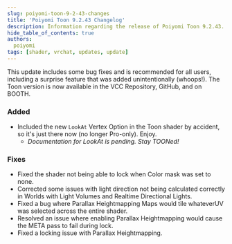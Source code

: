 ```yaml
---
slug: poiyomi-toon-9-2-43-changes
title: 'Poiyomi Toon 9.2.43 Changelog'
description: Information regarding the release of Poiyomi Toon 9.2.43.
hide_table_of_contents: true
authors:
  poiyomi
tags: [shader, vrchat, updates, update]
---
```


This update includes some bug fixes and is recommended for all users, including a surprise feature that was added unintentionally (whoops!). The Toon version is now available in the VCC Repository, GitHub, and on BOOTH.

### Added
- Included the new `LookAt` Vertex Option in the Toon shader by accident, so it's just there now (no longer Pro-only). Enjoy.
  - *Documentation for LookAt is pending. Stay TOONed!*

### Fixes
- Fixed the shader not being able to lock when Color mask was set to none.
- Corrected some issues with light direction not being calculated correctly in Worlds with Light Volumes and Realtime Directional Lights.
- Fixed a bug where Parallax Heightmapping Maps would tile whateverUV was selected across the entire shader.
- Resolved an issue where enabling Parallax Heightmapping would cause the META pass to fail during lock.
- Fixed a locking issue with Parallax Heightmapping.